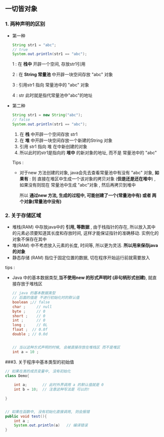 ## 一切皆对象

### 1. 两种声明的区别

* 第一种

  ~~~java
  String str1 = "abc";
  // true
  System.out.println(str1 == "abc");     
  ~~~

  1 : 在 **栈中** 开辟一个空间, 存放str1引用

  2 : 在 **String 常量池** 中开辟一块空间存放 "abc" 对象

  3 : 引用str1 指向 常量池中的 "abc" 对象

  4 : str 此时就是指代常量池中"abc"的地址



* 第二种

  ~~~java
  String str1 = new String("abc");
  // false 
  System.out.println(str1 == "abc");   
  ~~~

  1. 在 **栈** 中开辟一个空间存放 str1 
  2. 在 **堆** 中开辟一块空间存放一个新建的String 对象
  3. 引用 str1 指向 堆 在中新创建的对象
  4. 所以此时的str1是指向的 **堆中** 的新对象的地址, 而不是 常量池中的 "abc"



  Tips : 

  * 对于new 方法创建的对象, java会先去查看常量池中有没有 "abc" 对象, **如果有** : 则 直接在堆区中生成一个该对象的拷贝对象 (**但是还是还在堆中**) , 如果没有则现在 常量池中生成 "abc"对象 , 然后再拷贝到堆中

    所以 **通过new 方法, 生成的过程中, 可能创建了一个(常量池中有) 或者 两个对象(常量池中没有)**





### 2. 关于存储区域

* 堆栈(RAM) 中存放java中的 **引用, 等数据**  , 由于栈指针的存在, 所以放入其中的元素必须要知道其长度和存放时间, 这样才能保证指针的准确移动.  实例化的对象不保存在其中
* 堆(RAM) 中不考虑放入元素的长度, 时间等, 所以更为灵活. **所以用来保存java的对象**
* 静态存储 (RAM) 指位于固定位置的数据, 切在程序开始运行前就需要放入



tips : 

* Java 中的基本数据类型,**当不使用new 的形式声明时 (非句柄形式创建)**, 就直接存放于堆栈区

  ~~~java
  // java 的基本数据类型
  // 后面的值是 不进行初始化时的默认值
  boolean ;// false	
  char ;	 // null
  byte ;	 // 0
  short ;	 // 0
  int ; 	 // 0
  long ;	 // 0L
  float ;  // 0.0f
  double ; // 0.0d
  
  
  // 当以这种方式声明的时候, 会被直接存放在堆栈区 而不是堆区
  int a = 10 ;
  
  ~~~



###3. 关于程序中基本类型的初始值

~~~java
// 如果在类的成员变量中, 没有初始化
class Demo{
    	
    int a;	     // 此时外界调用 a 的默认值就是 0 
    int b = 10;  // 注意这种写法是 可以的!
    
}


// 如果在函数中, 没有初始化直接调用, 则会报错
public void test(){
    int a ;
    System.out.println(a)	// 编译错误
}


~~~




















